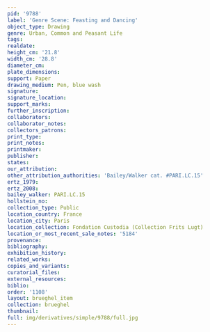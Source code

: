 ```yaml
---
pid: '9788'
label: 'Genre Scene: Feasting and Dancing'
object_type: Drawing
genre: Urban, Common and Peasant Life
tags: 
realdate: 
height_cm: '21.8'
width_cm: '28.8'
diameter_cm: 
plate_dimensions: 
support: Paper
drawing_medium: Pen, blue wash
signature: 
signature_location: 
support_marks: 
further_inscription: 
collaborators: 
collaborator_notes: 
collectors_patrons: 
print_type: 
print_notes: 
printmaker: 
publisher: 
states: 
our_attribution: 
other_attribution_authorities: 'Bailey/Walker cat. #PARI.LC.15'
ertz_1979: 
ertz_2008: 
bailey_walker: PARI.LC.15
hollstein_no: 
collection_type: Public
location_country: France
location_city: Paris
location_collection: Fondation Custodia (Collection Frits Lugt)
location_or_most_recent_sale_notes: '5184'
provenance: 
bibliography: 
exhibition_history: 
related_works: 
copies_and_variants: 
curatorial_files: 
external_resources: 
biblio: 
order: '1108'
layout: brueghel_item
collection: brueghel
thumbnail: 
full: img/derivatives/simple/9788/full.jpg
---
```

